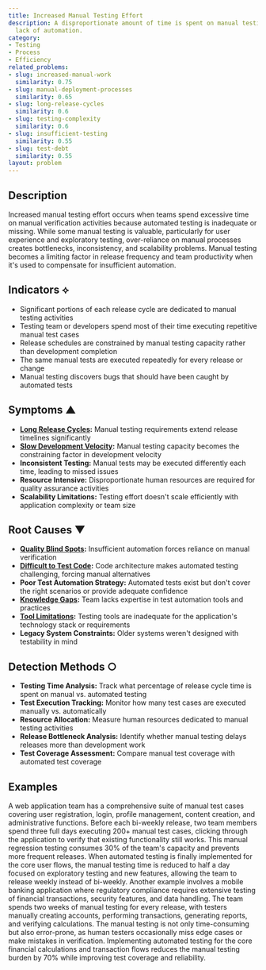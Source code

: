 ```yaml
---
title: Increased Manual Testing Effort
description: A disproportionate amount of time is spent on manual testing due to a
  lack of automation.
category:
- Testing
- Process
- Efficiency
related_problems:
- slug: increased-manual-work
  similarity: 0.75
- slug: manual-deployment-processes
  similarity: 0.65
- slug: long-release-cycles
  similarity: 0.6
- slug: testing-complexity
  similarity: 0.6
- slug: insufficient-testing
  similarity: 0.55
- slug: test-debt
  similarity: 0.55
layout: problem
---
```


## Description

Increased manual testing effort occurs when teams spend excessive time on manual verification activities because automated testing is inadequate or missing. While some manual testing is valuable, particularly for user experience and exploratory testing, over-reliance on manual processes creates bottlenecks, inconsistency, and scalability problems. Manual testing becomes a limiting factor in release frequency and team productivity when it's used to compensate for insufficient automation.

## Indicators ⟡
- Significant portions of each release cycle are dedicated to manual testing activities
- Testing team or developers spend most of their time executing repetitive manual test cases
- Release schedules are constrained by manual testing capacity rather than development completion
- The same manual tests are executed repeatedly for every release or change
- Manual testing discovers bugs that should have been caught by automated tests

## Symptoms ▲
- **[Long Release Cycles](long-release-cycles.md):** Manual testing requirements extend release timelines significantly
- **[Slow Development Velocity](slow-development-velocity.md):** Manual testing capacity becomes the constraining factor in development velocity
- **Inconsistent Testing:** Manual tests may be executed differently each time, leading to missed issues
- **Resource Intensive:** Disproportionate human resources are required for quality assurance activities
- **Scalability Limitations:** Testing effort doesn't scale efficiently with application complexity or team size

## Root Causes ▼
- **[Quality Blind Spots](quality-blind-spots.md):** Insufficient automation forces reliance on manual verification
- **[Difficult to Test Code](difficult-to-test-code.md):** Code architecture makes automated testing challenging, forcing manual alternatives
- **Poor Test Automation Strategy:** Automated tests exist but don't cover the right scenarios or provide adequate confidence
- **[Knowledge Gaps](knowledge-gaps.md):** Team lacks expertise in test automation tools and practices
- **[Tool Limitations](tool-limitations.md):** Testing tools are inadequate for the application's technology stack or requirements
- **Legacy System Constraints:** Older systems weren't designed with testability in mind

## Detection Methods ○
- **Testing Time Analysis:** Track what percentage of release cycle time is spent on manual vs. automated testing
- **Test Execution Tracking:** Monitor how many test cases are executed manually vs. automatically
- **Resource Allocation:** Measure human resources dedicated to manual testing activities
- **Release Bottleneck Analysis:** Identify whether manual testing delays releases more than development work
- **Test Coverage Assessment:** Compare manual test coverage with automated test coverage

## Examples

A web application team has a comprehensive suite of manual test cases covering user registration, login, profile management, content creation, and administrative functions. Before each bi-weekly release, two team members spend three full days executing 200+ manual test cases, clicking through the application to verify that existing functionality still works. This manual regression testing consumes 30% of the team's capacity and prevents more frequent releases. When automated testing is finally implemented for the core user flows, the manual testing time is reduced to half a day focused on exploratory testing and new features, allowing the team to release weekly instead of bi-weekly. Another example involves a mobile banking application where regulatory compliance requires extensive testing of financial transactions, security features, and data handling. The team spends two weeks of manual testing for every release, with testers manually creating accounts, performing transactions, generating reports, and verifying calculations. The manual testing is not only time-consuming but also error-prone, as human testers occasionally miss edge cases or make mistakes in verification. Implementing automated testing for the core financial calculations and transaction flows reduces the manual testing burden by 70% while improving test coverage and reliability.